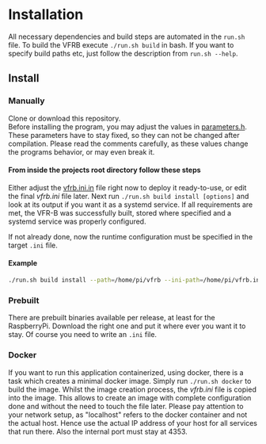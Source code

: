 # Installation

All necessary dependencies and build steps are automated in the `run.sh` file.
To build the VFRB execute `./run.sh build` in bash.
If you want to specify build paths etc, just follow the description from `run.sh --help`.

## Install

### Manually

Clone or download this repository.  
Before installing the program, you may adjust the values in
[parameters.h](https://github.com/Jarthianur/VirtualFlightRadar-Backend/blob/master/include/parameters.h).
These parameters have to stay fixed, so they can not be changed after compilation.
Please read the comments carefully, as these values change the programs behavior, or may even break it.

#### From inside the projects root directory follow these steps

Either adjust the [vfrb.ini.in](https://github.com/Jarthianur/VirtualFlightRadar-Backend/blob/master/vfrb.ini.in)
file right now to deploy it ready-to-use, or edit the final *vfrb.ini* file later.
Next run `./run.sh build install [options]` and look at its output if you want it as a systemd service.
If all requirements are met, the VFR-B was successfully built, stored where specified and a systemd service was properly configured.

If not already done, now the runtime configuration must be specified in the target `.ini` file.

#### Example

```bash
./run.sh build install --path=/home/pi/vfrb --ini-path=/home/pi/vfrb.ini -y
```

### Prebuilt

There are prebuilt binaries available per release, at least for the RaspberryPi.
Download the right one and put it where ever you want it to stay.
Of course you need to write an `.ini` file.

### Docker

If you want to run this application containerized, using docker, there is a task which creates a minimal docker image.
Simply run `./run.sh docker` to build the image. Whilst the image creation process, the *vfrb.ini* file is copied into the image.
This allows to create an image with complete configuration done and without the need to touch the file later.
Please pay attention to your network setup, as "localhost" refers to the docker container and not the actual host.
Hence use the actual IP address of your host for all services that run there. Also the internal port must stay at 4353.
